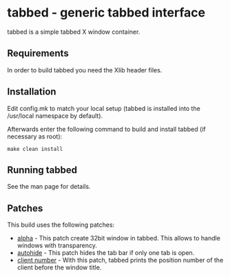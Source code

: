 # tabbed - generic tabbed interface

tabbed is a simple tabbed X window container.

## Requirements
In order to build tabbed you need the Xlib header files.

## Installation
Edit config.mk to match your local setup (tabbed is installed into
the /usr/local namespace by default).

Afterwards enter the following command to build and install tabbed
(if necessary as root):

    make clean install

## Running tabbed
See the man page for details.

## Patches
This build uses the following patches:

  * [alpha](https://tools.suckless.org/tabbed/patches/alpha/) - This patch create 32bit window in tabbed. This allows to handle windows with transparency.
  * [autohide](https://tools.suckless.org/tabbed/patches/autohide/) - This patch hides the tab bar if only one tab is open.
  * [client number](https://tools.suckless.org/tabbed/patches/clientnumber/) - With this patch, tabbed prints the position number of the client before the window title.
